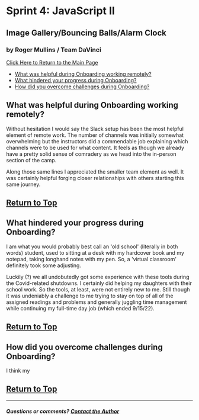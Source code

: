 # Sprint 4: JavaScript II
## Image Gallery/Bouncing Balls/Alarm Clock
### by Roger Mullins / Team DaVinci

[Click Here to Return to the Main Page](blog.md)

- [What was helpful during Onboarding working remotely?](#what-was-helpful-during-onboarding-working-remotely)
- [What hindered your progress during Onboarding?](#what-hindered-your-progress-during-onboarding)
- [How did you overcome challenges during Onboarding?](#how-did-you-overcome-challenges-during-onboarding)

## What was helpful during Onboarding working remotely?

Without hesitation I would say the Slack setup has been the most helpful element of remote work. The number of channels was initially somewhat overwhelming but the instructors did a commendable job explaining which channels were to be used for what content. It feels as though we already have a pretty solid sense of comradery as we head into the in-person section of the camp.

Along those same lines I appreciated the smaller team element as well. It was certainly helpful forging closer relationships with others starting this same journey.

[Return to Top](#by-roger-mullins--team-davinci)
---

## What hindered your progress during Onboarding?

I am what you would probably best call an 'old school' (literally in both words) student, used to sitting at a desk with my hardcover book and my notepad, taking longhand notes with my pen. So, a 'virtual classroom' definitely took some adjusting.

Luckily (?) we all undobutedly got some experience with these tools during the Covid-related shutdowns. I certainly did helping my daughters with their school work. So the tools, at least, were not entirely new to me. Still though it was undeniably a challenge to me trying to stay on top of all of the assigned readings and problems and generally juggling time management while continuing my full-time day job (which ended 9/15/22).

[Return to Top](#by-roger-mullins--team-davinci)
---

## How did you overcome challenges during Onboarding?

I think my  

[Return to Top](#by-roger-mullins--team-davinci)
---


---

##### Questions or comments? [Contact the Author](mailto:rogermullins.mba@gmail.com)
